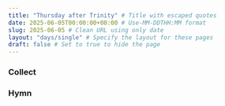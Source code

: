 ```yaml
---
title: "Thursday after Trinity" # Title with escaped quotes
date: 2025-06-05T00:00:00+00:00 # Use-MM-DDTHH:MM format
slug: 2025-06-05 # Clean URL using only date
layout: "days/single" # Specify the layout for these pages
draft: false # Set to true to hide the page
---
```


### Collect


### Hymn